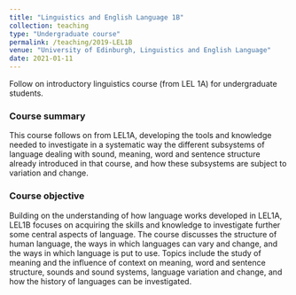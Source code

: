 ```yaml
---
title: "Linguistics and English Language 1B"
collection: teaching
type: "Undergraduate course"
permalink: /teaching/2019-LEL1B
venue: "University of Edinburgh, Linguistics and English Language"
date: 2021-01-11
---
```

Follow on introductory linguistics course (from LEL 1A) for undergraduate students.

### Course summary
This course follows on from LEL1A, developing the tools and knowledge needed to investigate in a systematic way the different subsystems of language dealing with sound, meaning, word and sentence structure already introduced in that course, and how these subsystems are subject to variation and change.

### Course objective
Building on the understanding of how language works developed in LEL1A, LEL1B focuses on acquiring the skills and knowledge to investigate further some central aspects of language. The course discusses the structure of human language, the ways in which languages can vary and change, and the ways in which language is put to use. Topics include the study of meaning and the influence of context on meaning, word and sentence structure, sounds and sound systems, language variation and change, and how the history of languages can be investigated. 